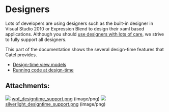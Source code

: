 # Designers

Lots of developers are using designers such as the built-in designer in Visual Studio 2010 or Expression Blend to design their xaml based applications. Although you should [use designers with lots of care](http://blog.catenalogic.com/post/2011/02/24/Why-you-shouldn%E2%80%99t-use-a-GUI-designer-in-WPF-and-Silverlight.aspx), we strive to fully support all designers.

This part of the documentation shows the several design-time features that Catel provides.

-   [Design-time view models](/wiki/display/CTL/Design-time+view+models)
-   [Running code at design-time](/wiki/display/CTL/Running+code+at+design-time)

## Attachments:

![](images/icons/bullet_blue.gif) [wpf\_designtime\_support.png](attachments/1409176/1507344.png) (image/png)
 ![](images/icons/bullet_blue.gif) [silverlight\_designtime\_support.png](attachments/1409176/1507345.png) (image/png)

